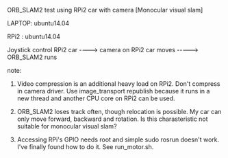 
ORB_SLAM2 test using RPi2 car with camera
[Monocular visual slam]

LAPTOP: ubuntu14.04

RPi2 : ubuntu14.04

Joystick control RPi2 car ----> camera on RPi2 car moves -----> ORB_SLAM2 runs 

note:

1. Video compression is an additional heavy load on RPi2. Don't compress in camera driver. Use image_transport republish because it runs in a new thread and another CPU core on RPi2 can be used.  

2. ORB_SLAM2 loses track often, though relocation is possible. My car can only move forward, backward and rotation. Is this charasteristic not suitable for monocular visual slam?  
 
3. Accessing RPi's GPIO needs root and simple sudo rosrun doesn't work.  I've finally found how to do it. See run_motor.sh.  

